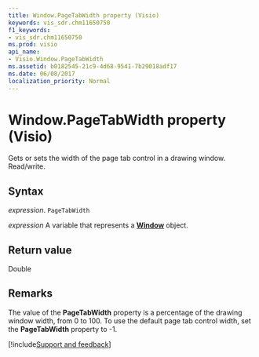 ```yaml
---
title: Window.PageTabWidth property (Visio)
keywords: vis_sdr.chm11650750
f1_keywords:
- vis_sdr.chm11650750
ms.prod: visio
api_name:
- Visio.Window.PageTabWidth
ms.assetid: b0182545-21c9-4d68-9541-7b29018adf17
ms.date: 06/08/2017
localization_priority: Normal
---
```



# Window.PageTabWidth property (Visio)

Gets or sets the width of the page tab control in a drawing window. Read/write.


## Syntax

_expression_. `PageTabWidth`

_expression_ A variable that represents a **[Window](Visio.Window.md)** object.


## Return value

Double


## Remarks

The value of the  **PageTabWidth** property is a percentage of the drawing window width, from 0 to 100. To use the default page tab control width, set the **PageTabWidth** property to -1.

[!include[Support and feedback](~/includes/feedback-boilerplate.md)]